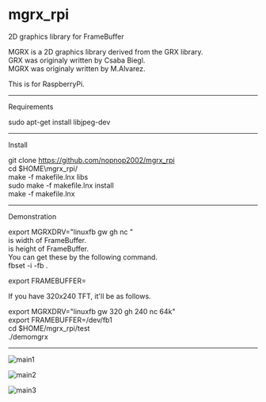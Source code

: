 # mgrx_rpi
2D graphics library for FrameBuffer

MGRX is a 2D graphics library derived from the GRX library.   
GRX was originaly written by Csaba Biegl.   
MGRX was originaly written by M.Alvarez.   

This is for RaspberryPi.   

---

Requirements   

sudo apt-get install libjpeg-dev

---


Install   

git clone https://github.com/nopnop2002/mgrx_rpi   
cd $HOME\mgrx_rpi/   
make -f makefile.lnx libs   
sudo make -f makefile.lnx install   
make -f makefile.lnx   

---

Demonstration   

export MGRXDRV="linuxfb gw <width> gh <height> nc <colors>"   
<width> is width of FrameBuffer.   
<height> is height of FrameBuffer.   
You can get these by the following command.   
fbset -i -fb <device of framebuffer>   .

export FRAMEBUFFER=<device of framebuffer>   

If you have 320x240 TFT, it'll be as follows.   

export MGRXDRV="linuxfb gw 320 gh 240 nc 64k"   
export FRAMEBUFFER=/dev/fb1   
cd $HOME/mgrx_rpi/test   
./demomgrx   

---

![main1](https://cloud.githubusercontent.com/assets/6020549/25653417/bc13458c-3027-11e7-8e14-ae6e85f6aec9.png)

![main2](https://cloud.githubusercontent.com/assets/6020549/25653428/c586d4b2-3027-11e7-9a33-25eb3977a0a3.png)

![main3](https://cloud.githubusercontent.com/assets/6020549/25653434/cef6b8d2-3027-11e7-976b-4a21a44fc475.png)
